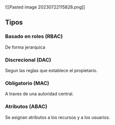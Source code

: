 ![[Pasted image 20230722115828.png]]
## Tipos
### Basado en roles (RBAC)
De forma jerarquica
### Discrecional (DAC)
Segun las reglas que establece el propietario.
### Obligatorio (MAC)
A traves de una autoridad central.
### Atributos (ABAC)
Se asignan atributos a los recursos y a los usuarios.